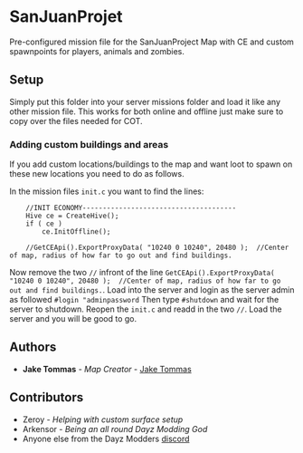 # SanJuanProjet

Pre-configured mission file for the SanJuanProject Map with CE and custom spawnpoints for players, animals and zombies.

## Setup

Simply put this folder into your server missions folder and load it like any other mission file.
This works for both online and offline just make sure to copy over the files needed for COT.

### Adding custom buildings and areas

If you add custom locations/buildings to the map and want loot to spawn on these new locations you need to do as follows.

In the mission files ```init.c``` you want to find the lines:

```
	//INIT ECONOMY--------------------------------------
	Hive ce = CreateHive();
	if ( ce )
		ce.InitOffline();
	
	//GetCEApi().ExportProxyData( "10240 0 10240", 20480 );  //Center of map, radius of how far to go out and find buildings.
```
Now remove the two ```//``` infront of the line ```GetCEApi().ExportProxyData( "10240 0 10240", 20480 );  //Center of map, radius of how far to go out and find buildings.```.
Load into the server and login as the server admin as followed ```#login "adminpassword``` Then type ```#shutdown``` and wait for the server to shutdown.
Reopen the ```init.c``` and readd in the two ```//```.
Load the server and you will be good to go.

## Authors

* **Jake Tommas** - *Map Creator* - [Jake Tommas](https://steamcommunity.com/id/lifes_a_bitch_get_over_it/)

## Contributors

* Zeroy - *Helping with custom surface setup*
* Arkensor - *Being an all round Dayz Modding God*
* Anyone else from the Dayz Modders [discord](https://discord.gg/eMhjTWS)
